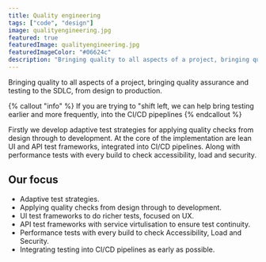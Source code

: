 ```yaml
---
title: Quality engineering
tags: ["code", "design"]
image: qualityengineering.jpg
featured: true
featuredImage: qualityengineering.jpg
featuredImageColor: "#06624c"
description: "Bringing quality to all aspects of a project, bringing quality assurance and testing to the SDLC, from design to production." 
---
```


<p class="lead">Bringing quality to all aspects of a project, bringing quality assurance and testing to the SDLC, from design to production.</p>

{% callout "info" %}
If you are trying to "shift left, we can help bring testing earlier and more frequently, into the CI/CD pipeplines
{% endcallout %}

Firstly we develop adaptive test strategies for applying quality checks from design through to development. At the core of the implementation are lean UI and API test frameworks, integrated into CI/CD pipelines. Along with performance tests with every build to check accessibility, load and security.

## Our focus
* Adaptive test strategies.
* Applying quality checks from design through to development. 
* UI test frameworks to do richer tests, focused on UX.
* API test frameworks with service virtulisation to ensure test continuity.
* Performance tests with every build to check Accessibility, Load and Security.
* Integrating testing into CI/CD pipelines as early as possible.
